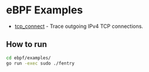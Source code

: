 # eBPF Examples

  * [tcp_connect](fentry/) - Trace outgoing IPv4 TCP connections.


## How to run

```bash
cd ebpf/examples/
go run -exec sudo ./fentry
```